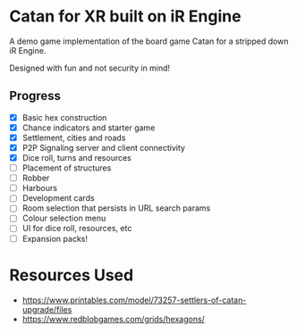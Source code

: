 # Catan for XR built on iR Engine

A demo game implementation of the board game Catan for a stripped down iR Engine.

Designed with fun and not security in mind!

## Progress

- [x] Basic hex construction
- [x] Chance indicators and starter game
- [x] Settlement, cities and roads
- [x] P2P Signaling server and client connectivity
- [x] Dice roll, turns and resources
- [ ] Placement of structures
- [ ] Robber
- [ ] Harbours
- [ ] Development cards
- [ ] Room selection that persists in URL search params
- [ ] Colour selection menu
- [ ] UI for dice roll, resources, etc
- [ ] Expansion packs!

# Resources Used

- https://www.printables.com/model/73257-settlers-of-catan-upgrade/files
- https://www.redblobgames.com/grids/hexagons/
